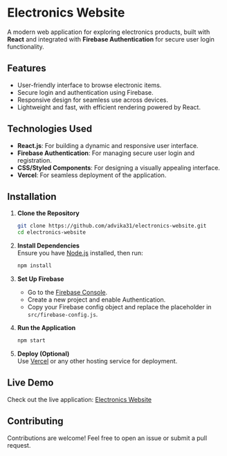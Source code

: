 # Electronics Website  

A modern web application for exploring electronics products, built with **React** and integrated with **Firebase Authentication** for secure user login functionality.  

## Features  
- User-friendly interface to browse electronic items.  
- Secure login and authentication using Firebase.  
- Responsive design for seamless use across devices.  
- Lightweight and fast, with efficient rendering powered by React.  

## Technologies Used  
- **React.js**: For building a dynamic and responsive user interface.  
- **Firebase Authentication**: For managing secure user login and registration.  
- **CSS/Styled Components**: For designing a visually appealing interface.  
- **Vercel**: For seamless deployment of the application.  

## Installation  

1. **Clone the Repository**  
   ```bash  
   git clone https://github.com/advika31/electronics-website.git  
   cd electronics-website  
   ```  

2. **Install Dependencies**  
   Ensure you have [Node.js](https://nodejs.org/) installed, then run:  
   ```bash  
   npm install  
   ```  

3. **Set Up Firebase**  
   - Go to the [Firebase Console](https://firebase.google.com/).  
   - Create a new project and enable Authentication.  
   - Copy your Firebase config object and replace the placeholder in `src/firebase-config.js`.  

4. **Run the Application**  
   ```bash  
   npm start  
   ```  

5. **Deploy (Optional)**  
   Use [Vercel](https://vercel.com/) or any other hosting service for deployment.  

## Live Demo  
Check out the live application: [Electronics Website](https://electronics-website-lyart.vercel.app/)  

## Contributing  
Contributions are welcome! Feel free to open an issue or submit a pull request.  
